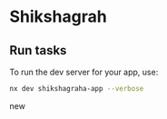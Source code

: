 # Shikshagrah

## Run tasks

To run the dev server for your app, use:

```sh
nx dev shikshagraha-app --verbose
```

new
